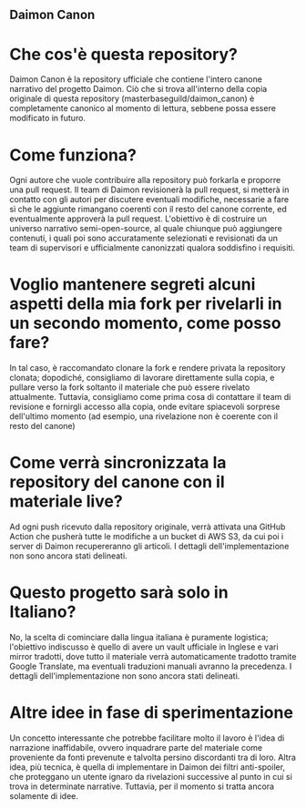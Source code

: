 ## Daimon Canon

# Che cos'è questa repository?

Daimon Canon è la repository ufficiale che contiene l'intero canone narrativo del progetto Daimon.
Ciò che si trova all'interno della copia originale di questa repository (masterbaseguild/daimon_canon) è completamente canonico al momento di lettura, sebbene possa essere modificato in futuro.

# Come funziona?

Ogni autore che vuole contribuire alla repository può forkarla e proporre una pull request. Il team di Daimon revisionerà la pull request, si metterà in contatto con gli autori per discutere eventuali modifiche, necessarie a fare sì che le aggiunte rimangano coerenti con il resto del canone corrente, ed eventualmente approverà la pull request.
L'obiettivo è di costruire un universo narrativo semi-open-source, al quale chiunque può aggiungere contenuti, i quali poi sono accuratamente selezionati e revisionati da un team di supervisori e ufficialmente canonizzati qualora soddisfino i requisiti.

# Voglio mantenere segreti alcuni aspetti della mia fork per rivelarli in un secondo momento, come posso fare?

In tal caso, è raccomandato clonare la fork e rendere privata la repository clonata; dopodiché, consigliamo di lavorare direttamente sulla copia, e pullare verso la fork soltanto il materiale che può essere rivelato attualmente. Tuttavia, consigliamo come prima cosa di contattare il team di revisione e fornirgli accesso alla copia, onde evitare spiacevoli sorprese dell'ultimo momento (ad esempio, una rivelazione non è coerente con il resto del canone)

# Come verrà sincronizzata la repository del canone con il materiale live?

Ad ogni push ricevuto dalla repository originale, verrà attivata una GitHub Action che pusherà tutte le modifiche a un bucket di AWS S3, da cui poi i server di Daimon recupereranno gli articoli. I dettagli dell'implementazione non sono ancora stati delineati.

# Questo progetto sarà solo in Italiano?

No, la scelta di cominciare dalla lingua italiana è puramente logistica; l'obiettivo indiscusso è quello di avere un vault ufficiale in Inglese e vari mirror tradotti, dove tutto il materiale verrà automaticamente tradotto tramite Google Translate, ma eventuali traduzioni manuali avranno la precedenza. I dettagli dell'implementazione non sono ancora stati delineati.

# Altre idee in fase di sperimentazione

Un concetto interessante che potrebbe facilitare molto il lavoro è l'idea di narrazione inaffidabile, ovvero inquadrare parte del materiale come proveniente da fonti prevenute e talvolta persino discordanti tra di loro.
Altra idea, più tecnica, è quella di implementare in Daimon dei filtri anti-spoiler, che proteggano un utente ignaro da rivelazioni successive al punto in cui si trova in determinate narrative.
Tuttavia, per il momento si tratta ancora solamente di idee.
